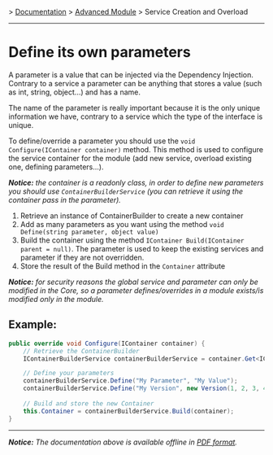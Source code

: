 \> [Documentation](../index.md) \> [Advanced Module](index.md) \> Service Creation and Overload

----------

Define its own parameters
=========================

A parameter is a value that can be injected via the Dependency Injection. Contrary to a service a parameter can be anything that stores a value (such as int, string, object...) and has a name.

The name of the parameter is really important because it is the only unique information we have, contrary to a service which the type of the interface is unique.

To define/override a parameter you should use the `void Configure(IContainer container)` method. This method is used to configure the service container for the module (add new service, overload existing one, defining parameters...).

*__Notice:__ the container is a readonly class, in order to define new parameters you should use `ContainerBuilderService` (you can retrieve it using the container pass in the parameter).*

  1. Retrieve an instance of ContainerBuilder to create a new container
  2. Add as many parameters as you want using the method `void Define(string parameter, object value)`
  3. Build the container using the method `IContainer Build(IContainer parent = null)`. The parameter is used to keep the existing services and parameter if they are not overridden.
  4. Store the result of the Build method in the `Container` attribute

*__Notice:__ for security reasons the global service and parameter can only be modified in the Core, so a parameter defines/overrides in a module exists/is modified only in the module.*

Example:
--------
```csharp
public override void Configure(IContainer container) {
	// Retrieve the ContainerBuilder
	IContainerBuilderService containerBuilderService = container.Get<IContainerBuilderService>();

	// Define your parameters
	containerBuilderService.Define("My Parameter", "My Value");
	containerBuilderService.Define("My Version", new Version(1, 2, 3, 4));
	
	// Build and store the new Container
	this.Container = containerBuilderService.Build(container);
}
```

----------
*__Notice:__ The documentation above is available offline in [PDF format](../doc.pdf).*

